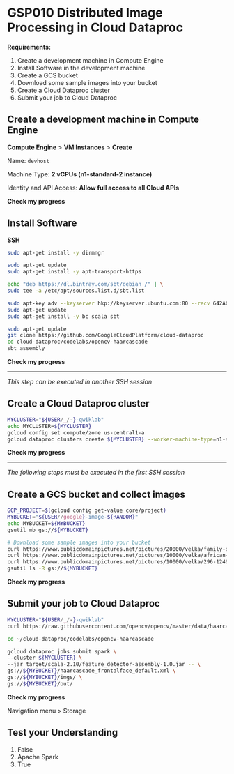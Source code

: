 GSP010 Distributed Image Processing in Cloud Dataproc
===

**Requirements:**
1. Create a development machine in Compute Engine
2. Install Software in the development machine
3. Create a GCS bucket
4. Download some sample images into your bucket
5. Create a Cloud Dataproc cluster
6. Submit your job to Cloud Dataproc

## Create a development machine in Compute Engine

**Compute Engine** > **VM Instances** > **Create**

Name:
`devhost`

Machine Type: **2 vCPUs (n1-standard-2 instance)**

Identity and API Access: **Allow full access to all Cloud APIs**

**Check my progress**


## Install Software

**SSH**

```bash
sudo apt-get install -y dirmngr
```

```bash
sudo apt-get update
sudo apt-get install -y apt-transport-https
```

```bash
echo "deb https://dl.bintray.com/sbt/debian /" | \
sudo tee -a /etc/apt/sources.list.d/sbt.list

sudo apt-key adv --keyserver hkp://keyserver.ubuntu.com:80 --recv 642AC823
sudo apt-get update
sudo apt-get install -y bc scala sbt
```

```bash
sudo apt-get update
git clone https://github.com/GoogleCloudPlatform/cloud-dataproc
cd cloud-dataproc/codelabs/opencv-haarcascade
sbt assembly
```

**Check my progress**

* * *

_This step can be executed in another SSH session_

## Create a Cloud Dataproc cluster

```bash
MYCLUSTER="${USER/_/-}-qwiklab"
echo MYCLUSTER=${MYCLUSTER}
gcloud config set compute/zone us-central1-a
gcloud dataproc clusters create ${MYCLUSTER} --worker-machine-type=n1-standard-2 --master-machine-type=n1-standard-2
```

**Check my progress**

* * *

_The following steps must be executed in the first SSH session_

## Create a GCS bucket and collect images

```bash
GCP_PROJECT=$(gcloud config get-value core/project)
MYBUCKET="${USER//google}-image-${RANDOM}"
echo MYBUCKET=${MYBUCKET}
gsutil mb gs://${MYBUCKET}

# Download some sample images into your bucket
curl https://www.publicdomainpictures.net/pictures/20000/velka/family-of-three-871290963799xUk.jpg | gsutil cp - gs://${MYBUCKET}/imgs/family-of-three.jpg
curl https://www.publicdomainpictures.net/pictures/10000/velka/african-woman-331287912508yqXc.jpg | gsutil cp - gs://${MYBUCKET}/imgs/african-woman.jpg
curl https://www.publicdomainpictures.net/pictures/10000/velka/296-1246658839vCW7.jpg | gsutil cp - gs://${MYBUCKET}/imgs/classroom.jpg
gsutil ls -R gs://${MYBUCKET}
```

**Check my progress**

## Submit your job to Cloud Dataproc

```bash
MYCLUSTER="${USER/_/-}-qwiklab"
curl https://raw.githubusercontent.com/opencv/opencv/master/data/haarcascades/haarcascade_frontalface_default.xml | gsutil cp - gs://${MYBUCKET}/haarcascade_frontalface_default.xml

cd ~/cloud-dataproc/codelabs/opencv-haarcascade

gcloud dataproc jobs submit spark \
--cluster ${MYCLUSTER} \
--jar target/scala-2.10/feature_detector-assembly-1.0.jar -- \
gs://${MYBUCKET}/haarcascade_frontalface_default.xml \
gs://${MYBUCKET}/imgs/ \
gs://${MYBUCKET}/out/
```

**Check my progress**

Navigation menu > Storage

## Test your Understanding
1. False
2. Apache Spark
3. True